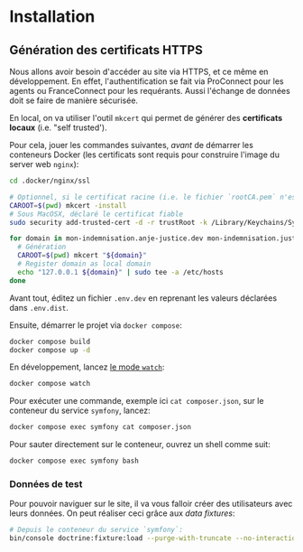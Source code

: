# Installation


## Génération des certificats HTTPS

Nous allons avoir besoin d'accéder au site via HTTPS, et ce même en développement. En effet, l'authentification se fait
via ProConnect pour les agents ou FranceConnect pour les requérants. Aussi l'échange de données doit se faire de manière
sécurisée.

En local, on va utiliser l'outil `mkcert` qui permet de générer des **certificats locaux** (i.e. "self trusted').

Pour cela, jouer les commandes suivantes, _avant_ de démarrer les conteneurs Docker (les certificats sont requis pour
construire l'image du server web `nginx`):

```bash
cd .docker/nginx/ssl

# Optionnel, si le certificat racine (i.e. le fichier `rootCA.pem` n'est pas encore présent)
CAROOT=$(pwd) mkcert -install
# Sous MacOSX, déclaré le certificat fiable
sudo security add-trusted-cert -d -r trustRoot -k /Library/Keychains/System.keychain "$(pwd)/rootCA.pem"

for domain in mon-indemnisation.anje-justice.dev mon-indemnisation.justice.gouv.dev mon-indemnisation.justice.gouv.test proconnect.gouv.test franceconnect.gouv.test; do
  # Génération
  CAROOT=$(pwd) mkcert "${domain}"
  # Register domain as local domain
  echo "127.0.0.1 ${domain}" | sudo tee -a /etc/hosts
done
````

Avant tout, éditez un fichier `.env.dev` en reprenant les valeurs déclarées dans `.env.dist`.

Ensuite, démarrer le projet via `docker compose`:


```bash
docker compose build
docker compose up -d
```

En développement, lancez [le mode `watch`](https://docs.docker.com/compose/file-watch/):

```bash
docker compose watch
```

Pour exécuter une commande, exemple ici `cat composer.json`, sur le conteneur du service `symfony`, lancez:

```bash
docker compose exec symfony cat composer.json
```

Pour sauter directement sur le conteneur, ouvrez un shell comme suit:

```bash
docker compose exec symfony bash
```

### Données de test

Pour pouvoir naviguer sur le site, il va vous falloir créer des utilisateurs avec leurs données. On peut réaliser ceci
grâce aux _data fixtures_:

```bash
# Depuis le conteneur du service `symfony`:
bin/console doctrine:fixture:load --purge-with-truncate --no-interaction
```